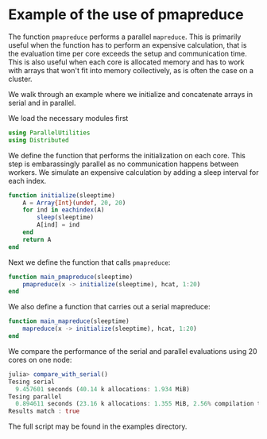 # Example of the use of pmapreduce

The function `pmapreduce` performs a parallel `mapreduce`. This is primarily useful when the function has to perform an expensive calculation, that is the evaluation time per core exceeds the setup and communication time. This is also useful when each core is allocated memory and has to work with arrays that won't fit into memory collectively, as is often the case on a cluster.

We walk through an example where we initialize and concatenate arrays in serial and in parallel.

We load the necessary modules first

```julia
using ParallelUtilities
using Distributed
```

We define the function that performs the initialization on each core. This step is embarassingly parallel as no communication happens between workers. We simulate an expensive calculation by adding a sleep interval for each index.

```julia
function initialize(sleeptime)
    A = Array{Int}(undef, 20, 20)
    for ind in eachindex(A)
        sleep(sleeptime)
        A[ind] = ind
    end
    return A
end
```

Next we define the function that calls `pmapreduce`:

```julia
function main_pmapreduce(sleeptime)
    pmapreduce(x -> initialize(sleeptime), hcat, 1:20)
end
```

We also define a function that carries out a serial mapreduce:

```julia
function main_mapreduce(sleeptime)
    mapreduce(x -> initialize(sleeptime), hcat, 1:20)
end
```

We compare the performance of the serial and parallel evaluations using 20 cores on one node:

```julia
julia> compare_with_serial()
Tesing serial
  9.457601 seconds (40.14 k allocations: 1.934 MiB)
Tesing parallel
  0.894611 seconds (23.16 k allocations: 1.355 MiB, 2.56% compilation time)
Results match : true
```

The full script may be found in the examples directory.
